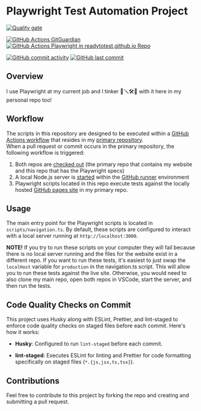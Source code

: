# Playwright Test Automation Project

[![Quality gate](https://sonarcloud.io/api/project_badges/quality_gate?project=readytotest_test-playwright)](https://sonarcloud.io/summary/new_code?id=readytotest_test-playwright)

[![GitHub Actions GitGuardian](https://github.com/readytotest/test-playwright/actions/workflows/gitguardian.yml/badge.svg)](https://github.com/readytotest/test-playwright/actions/workflows/gitguardian.yml)
[![GitHub Actions Playwright in readytotest.github.io Repo](https://github.com/readytotest/readytotest.github.io/actions/workflows/playwright-mysite.yml/badge.svg)](https://github.com/readytotest/readytotest.github.io/actions/workflows/playwright-mysite.yml)

[![GitHub commit activity](https://img.shields.io/github/commit-activity/t/readytotest/test-playwright?style=social&color=%23FF69B4)](https://github.com/readytotest/test-playwright/commits/main/)
[![GitHub last commit](https://img.shields.io/github/last-commit/readytotest/test-playwright?style=social)](https://github.com/readytotest/test-playwright/commits/main/)

## Overview

I use Playwright at my current job and I tinker 🧰🪛🛠️🚧 with it here in my personal repo too!

## Workflow

The scripts in this repository are designed to be executed within a [GitHub Actions workflow](https://github.com/readytotest/readytotest.github.io/blob/main/.github/workflows/playwright-mysite.yml) that resides in my [primary repository](https://github.com/readytotest/readytotest.github.io).
<br>
When a pull request or commit occurs in the primary repository, the following workflow is triggered:

1. Both repos are [checked out](https://github.com/readytotest/readytotest.github.io/blob/63b6b47538ca4d96b0e905e945c218be53f7610d/.github/workflows/playwright-mysite.yml#L44) (the primary repo that contains my website and this repo that has the Playwright specs)
2. A local Node.js server is [started](https://github.com/readytotest/readytotest.github.io/blob/63b6b47538ca4d96b0e905e945c218be53f7610d/.github/workflows/playwright-mysite.yml#L69) within the [GitHub runner](https://docs.github.com/en/actions/using-github-hosted-runners/about-github-hosted-runners/about-github-hosted-runners) environment
3. Playwright scripts located in this repo execute tests against the locally hosted [GitHub pages site](https://github.com/readytotest/readytotest.github.io/blob/63b6b47538ca4d96b0e905e945c218be53f7610d/index.htm)
   in my primary repo.

## Usage

The main entry point for the Playwright scripts is located in `scripts/navigation.ts`. By default, these scripts are configured to interact with a local server running at `http://localhost:3000`.

<b>NOTE!</b> If you try to run these scripts on your computer they will fail because there is no local server running and the files for the website exist in a different repo. If you want to run these tests, it's easiest to just swap the `localHost` variable for `production` in the navigation.ts script. This will allow you to run these tests against the live site. Otherwise, you would need to also clone my main repo, open both repos in VSCode, start the server, and then run the tests.

## Code Quality Checks on Commit

This project uses Husky along with ESLint, Prettier, and lint-staged to enforce code quality checks on staged files before each commit. Here's how it works:

- **Husky**: Configured to run `lint-staged` before each commit.
  
- **lint-staged**: Executes ESLint for linting and Prettier for code formatting specifically on staged files (`*.{js,jsx,ts,tsx}`).


## Contributions

Feel free to contribute to this project by forking the repo and creating and submitting a pull request.
